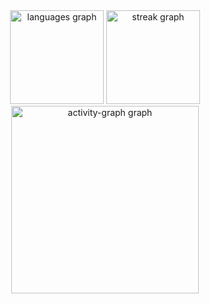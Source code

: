<div align="center">
  <img src="https://github-readme-stats.vercel.app/api/top-langs?username=NettoAaA&locale=en&hide_title=false&layout=compact&card_width=320&langs_count=5&theme=dracula&hide_border=false&order=2" height="150" alt="languages graph"  />
  <img src="https://streak-stats.demolab.com?user=NettoAaA&locale=en&mode=daily&theme=dracula&hide_border=false&border_radius=5&order=3" height="150" alt="streak graph"  />
  <img src="https://github-readme-activity-graph.vercel.app/graph?username=NettoAaA&radius=16&theme=react&area=true&order=5" height="300" alt="activity-graph graph"  />
</div>

###
